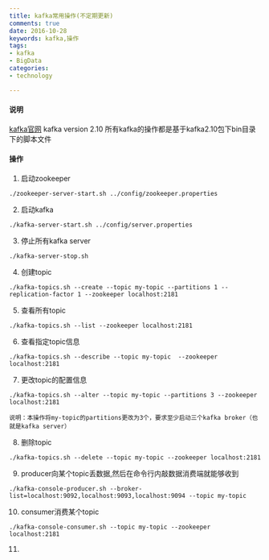 ```yaml
---
title: kafka常用操作(不定期更新)
comments: true
date: 2016-10-28
keywords: kafka,操作
tags: 
- kafka
- BigData
categories: 
- technology

---
```

#### 说明
[kafka官网](http://kafka.apache.org/)
kafka version 2.10
所有kafka的操作都是基于kafka2.10包下bin目录下的脚本文件

#### 操作
1. 启动zookeeper
```
./zookeeper-server-start.sh ../config/zookeeper.properties
```
2. 启动kafka
```
./kafka-server-start.sh ../config/server.properties
```
3. 停止所有kafka server
```
./kafka-server-stop.sh
```
4. 创建topic
```
./kafka-topics.sh --create --topic my-topic --partitions 1 --replication-factor 1 --zookeeper localhost:2181
```
5. 查看所有topic
```
./kafka-topics.sh --list --zookeeper localhost:2181
```
6. 查看指定topic信息
```
./kafka-topics.sh --describe --topic my-topic  --zookeeper localhost:2181
```
7. 更改topic的配置信息
```
./kafka-topics.sh --alter --topic my-topic --partitions 3 --zookeeper localhost:2181
```
	说明：本操作将my-topic的partitions更改为3个，要求至少启动三个kafka broker（也就是kafka server）
8. 删除topic
```
./kafka-topics.sh --delete --topic my-topic --zookeeper localhost:2181
```
9. producer向某个topic丢数据,然后在命令行内敲数据消费端就能够收到
```
./kafka-console-producer.sh --broker-list=localhost:9092,localhost:9093,localhost:9094 --topic my-topic
```
10. consumer消费某个topic
```
./kafka-console-consumer.sh --topic my-topic --zookeeper localhost:2181
```
11. 
